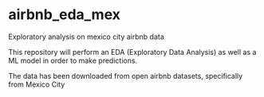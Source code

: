 # airbnb_eda_mex
Exploratory analysis on mexico city airbnb data

This repository will perform an EDA (Exploratory Data Analysis) as well as a ML model in order to make predictions.

The data has been downloaded from open airbnb datasets, specifically from Mexico City
